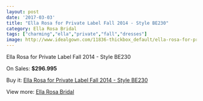 ```yaml
---
layout: post
date: '2017-03-03'
title: "Ella Rosa for Private Label Fall 2014 - Style BE230"
category: Ella Rosa Bridal
tags: ["charming","ella","private","fall","dresses"]
image: http://www.idealgown.com/11836-thickbox_default/ella-rosa-for-private-label-fall-2014-style-be230.jpg
---
```

Ella Rosa for Private Label Fall 2014 - Style BE230

On Sales: **$296.995**
<a href="https://www.idealgown.com/en/ella-rosa-bridal/4807-ella-rosa-for-private-label-fall-2014-style-be230.html"><amp-img layout="responsive" width="600" height="600" src="//www.idealgown.com/11836-thickbox_default/ella-rosa-for-private-label-fall-2014-style-be230.jpg" alt="Ella Rosa for Private Label Fall 2014 - Style BE230 0" /></a>
<a href="https://www.idealgown.com/en/ella-rosa-bridal/4807-ella-rosa-for-private-label-fall-2014-style-be230.html"><amp-img layout="responsive" width="600" height="600" src="//www.idealgown.com/11838-thickbox_default/ella-rosa-for-private-label-fall-2014-style-be230.jpg" alt="Ella Rosa for Private Label Fall 2014 - Style BE230 1" /></a>
<a href="https://www.idealgown.com/en/ella-rosa-bridal/4807-ella-rosa-for-private-label-fall-2014-style-be230.html"><amp-img layout="responsive" width="600" height="600" src="//www.idealgown.com/11837-thickbox_default/ella-rosa-for-private-label-fall-2014-style-be230.jpg" alt="Ella Rosa for Private Label Fall 2014 - Style BE230 2" /></a>

Buy it: [Ella Rosa for Private Label Fall 2014 - Style BE230](https://www.idealgown.com/en/ella-rosa-bridal/4807-ella-rosa-for-private-label-fall-2014-style-be230.html "Ella Rosa for Private Label Fall 2014 - Style BE230")

View more: [Ella Rosa Bridal](https://www.idealgown.com/en/60-ella-rosa-bridal "Ella Rosa Bridal")